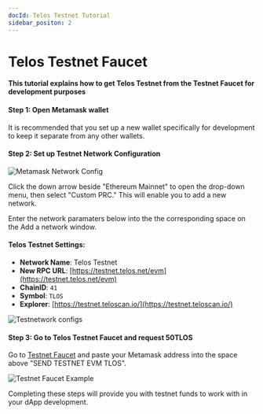 ```yaml
---
docId: Telos Testnet Tutorial
sidebar_positon: 2
---
```


# Telos Testnet Faucet

**This tutorial explains how to get Telos Testnet from the Testnet Faucet for development purposes**

#### Step 1: Open Metamask wallet
It is recommended that you set up a new wallet specifically for development to keep it separate from any other wallets. 

#### Step 2: Set up Testnet Network Configuration
![Metamask Network Config](/img/metamask_config.png)

Click the down arrow beside "Ethereum Mainnet" to open the drop-down menu, then select "Custom PRC." This will enable you to add a new network.

Enter the network paramaters below into the the corresponding space on the Add a network window.

#### **Telos Testnet Settings:**

* **Network Name**: Telos Testnet
* **New RPC URL**: [https://testnet.telos.net/evm](https://testnet.telos.net/evm)
* **ChainID**: `41`
* **Symbol**: `TLOS`
* **Explorer**: [https://testnet.teloscan.io/](https://testnet.teloscan.io/)

![Testnetwork configs](/img/testnet_network_configs.png)

#### Step 3: Go to Telos Testnet Faucet and request 50TLOS

Go to [Testnet Faucet](https://app.telos.net/testnet/developers) and paste your Metamask address into the space above "SEND TESTNET EVM TLOS".

![Testnet Faucet Example](/img/testnet_faucet.png)



Completing these steps will provide you with testnet funds to work with in your dApp development.



